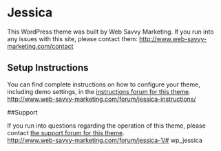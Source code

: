 # Jessica  

This WordPress theme was built by Web Savvy Marketing. If you run into any issues with this site, please contact them: <a href="http://www.web-savvy-marketing.com/contact/">http://www.web-savvy-marketing.com/contact</a>

## Setup Instructions  

You can find complete instructions on how to configure your theme, including demo settings, in the <a href="http://www.web-savvy-marketing.com/forum/jessica-instructions/">instructions forum for this theme</a>.  
http://www.web-savvy-marketing.com/forum/jessica-instructions/

##Support

If you run into questions regarding the operation of this theme, please contact <a href="http://www.web-savvy-marketing.com/forum/jessica-1/">the support forum for this theme</a>.  
http://www.web-savvy-marketing.com/forum/jessica-1/# wp_jessica
